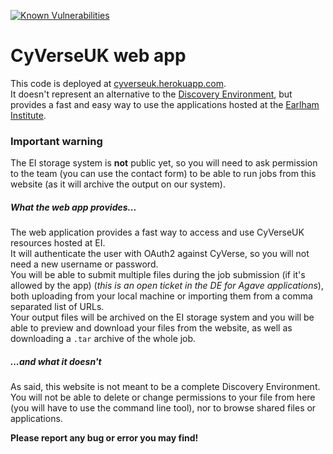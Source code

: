     
[![Known Vulnerabilities](https://snyk.io//test/github/cyverseuk/cyverse_website/badge.svg?targetFile=requirements.txt)](https://snyk.io//test/github/cyverseuk/cyverse_website?targetFile=requirements.txt)

  

# CyVerseUK web app

This code is deployed at <a href="https://cyverseuk.herokuapp.com/">cyverseuk.herokuapp.com</a>.  
It doesn't represent an alternative to the <a href="https://de.cyverse.org/de/">Discovery Environment</a>, but provides a fast and easy way to use the applications hosted at the <a href="http://www.earlham.ac.uk/">Earlham Institute</a>.  

### Important warning

The EI storage system is **not** public yet, so you will need to ask permission to the team (you can use the contact form) to be able to run jobs from this website (as it will archive the output on our system).

##### What the web app provides...

The web application provides a fast way to access and use CyVerseUK resources hosted at EI.  
It will authenticate the user with OAuth2 against CyVerse, so you will not need a new username or password.  
You will be able to submit multiple files during the job submission (if it's allowed by the app) (_this is an open ticket in the DE for Agave applications_), both uploading from your local machine or importing them from a comma separated list of URLs.  
Your output files will be archived on the EI storage system and you will be able to preview and download your files from the website, as well as downloading a `.tar` archive of the whole job.

##### ...and what it doesn't

As said, this website is not meant to be a complete Discovery Environment. You will not be able to delete or change permissions to your file from here (you will have to use the command line tool), nor to browse shared files or applications.

**Please report any bug or error you may find!**
